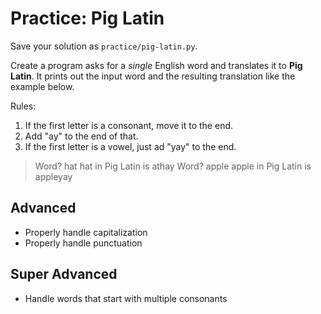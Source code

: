 # Practice: Pig Latin

Save your solution as `practice/pig-latin.py`.

Create a program asks for a _single_ English word and translates it to **Pig Latin**.
It prints out the input word and the resulting translation like the example below.

Rules:

1. If the first letter is a consonant, move it to the end.
1. Add "ay" to the end of that.
1. If the first letter is a vowel, just ad "yay" to the end.

> Word? hat
> hat in Pig Latin is athay
> Word? apple
> apple in Pig Latin is appleyay

## Advanced

* Properly handle capitalization
* Properly handle punctuation

## Super Advanced

* Handle words that start with multiple consonants
